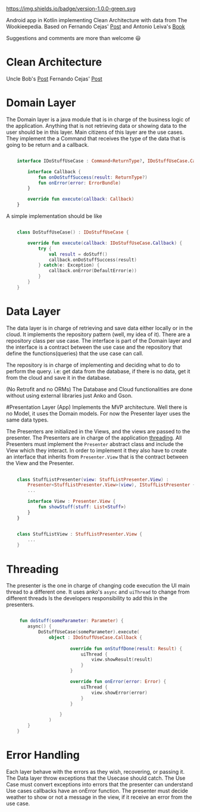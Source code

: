 https://img.shields.io/badge/version-1.0.0-green.svg

Android app in Kotlin implementing Clean Architecture with data from The Wookieepedia.
Based on Fernando Cejas' [Post](http://fernandocejas.com/2014/09/03/architecting-android-the-clean-way/) and	 Antonio Leiva's [Book](https://github.com/antoniolg/Kotlin-for-Android-Developers) 

Suggestions and comments are more than welcome :smiley:

# Clean Architecture

Uncle Bob's [Post](http://blog.8thlight.com/uncle-bob/2012/08/13/the-clean-architecture.html)
Fernando Cejas' [Post](http://fernandocejas.com/2014/09/03/architecting-android-the-clean-way/)

# Domain Layer
The Domain layer is a java module that is in charge of the business logic of the application.
Anything that is not retrieving data or showing data to the user should be in this layer.
Main citizens of this layer are the use cases. They implement the a Command that receives the type of the data that is going to be return and a callback.
```kotlin

	interface IDoStuffUseCase : Command<ReturnType?, IDoStuffUseCase.Callback> {

	    interface Callback {
	        fun onDoStuffSuccess(result: ReturnType?)
	        fun onError(error: ErrorBundle)
	    }

	    override fun execute(callback: Callback)
	}

```

A simple implementation should be like

```kotlin

	class DoStuffUseCase() : IDoStuffUseCase {

	    override fun execute(callback: IDoStuffUseCase.Callback) {
	        try {
	            val result = doStuff()
	            callback.onDoStuffSuccess(result)
	        } catch(e: Exception) {
	            callback.onError(DefaultError(e))
	        }
	    }
	}
```
# Data Layer
The data layer is in charge of retrieving  and save data either locally or in the cloud.
It implements the repository pattern (well, my idea of it). There are a repository class per use case. The interface is part of the Domain layer and the interface is a contract between the use case and the repository that define the functions(queries) that the use case can call.
 
The repository is in charge of implementing and deciding what to do to perform the query. i.e: get data from the database, if there is no data, get it from the cloud and save it in the database.

(No Retrofit and no ORMs) The Database and Cloud functionalities are done without using external libraries just Anko and Gson.

#Presentation Layer (App) 
Implements the MVP architecture. Well there is no Model, it uses the Domain models. For now the Presenter layer uses the same data types.

The Presenters are initialized in the Views, and the views are passed to the presenter.
The Presenters are in charge of the application [threading](#threading). 
All Presenters must implement the `Presenter` abstract class and include the View which they interact. In order to implement it they also have to create an interface that inherits  from `Presenter.View` that is the contract between the View and the Presenter.

```kotlin
	
	class StuffListPresenter(view: StuffListPresenter.View) : 
		Presenter<StuffListPresenter.View>(view), IStuffListPresenter {
		...

	    interface View : Presenter.View {
	        fun showStuff(stuff: List<Stuff>)
	    }
    }
```
```kotlin

    class StuffListView : StuffListPresenter.View {
    	...
    }

```

# Threading
The presenter is the one in charge of changing code execution the UI main thread to a different one.
It uses anko's `async` and `uiThread`  to change from different threads
Is the developers responsibility to add this in the presenters.
```kotlin

	 fun doStuff(someParameter: Parameter) {
        async() {
            DoStuffUseCase(someParameter).execute(
            	object : IDoStuffUseCase.Callback {
                       
                        override fun onStuffDone(result: Result) {
                            uiThread {
                                view.showResult(result)
                            }
                        }

                        override fun onError(error: Error) {
                            uiThread {
                                view.showError(error)
                            }
                        }

                    }
                )
        }
    }

```

# Error Handling
Each layer behave with the errors as they wish, recovering, or passing it.
The Data layer throw exceptions that the Usecase should catch.
The Use Case must convert exceptions into errors that the presenter can understand
Use cases callbacks have an onError function.
The presenter must decide weather to show or not a message in the view, if it receive an error from the use case.

